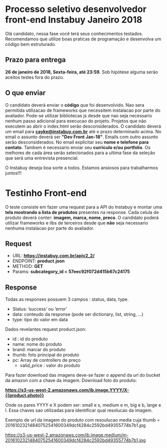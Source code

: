 # Processo seletivo desenvolvedor front-end Instabuy Janeiro 2018 #

Olá candidato, nessa fase você terá seus conhecimentos testados. 
Recomendamos que utilize boas praticas de programação e desenvolva um código bem estruturado. 

## Prazo para entrega ##
**26 de janeiro de 2018, Sexta-feira, até 23:59.** Sob hipótese alguma serão aceitos testes fora do prazo.


## O que enviar ##

O candidato deverá enviar o **código** que foi desenvolvido. Nao sera permitida utilizacao de frameworks que necessitem instalacao por parte do avaliador. Pode-se utilizar bibliotecas js desde que nao seja necessario nenhum passo adicional para execucao do projeto.
Projetos que não executem ao abrir o index.html serão desconsiderados.
O candidato deverá um email para **cayke@instabuy.com.br** até o prazo determinado acima. No email o assunto deverá ser **"Dev Front Jan-18"**. Emails com outro assunto serão desconsiderados.
No email explicitar seu **nome e telefone para contato**.
Tambem é necessario enviar seu **curriculo e/ou portfolio**.
Os melhores de cada área serão selecionados para a ultima fase da seleção que será uma entrevista presencial.

O Instabuy deseja boa sorte a todos. Estamos ansiosos para trabalharmos juntos!!!


# Testinho Front-end #

O teste consiste em fazer uma request para a API do Instabuy e montar uma **tela mostrando a lista de produtos** presentes na response.
Cada celula de produto deverá conter: **imagem, marca, nome, preco**.
O candidato poderá utilizar frameworks e libs de terceiros desde que **não** seja necessario nenhuma instalacao por parte do avaliador.


## Request ##

- URL:  **https://instabuy.com.br/apiv2_2/**
- ENDPOINT: **product.json**
- METHOD: **GET**
- Params: **subcategory_id = 57eec92f072d415b67c24175**

## Response ##

Todas as responses possuem 3 campos : status, data, type.

- Status: ’success’ ou ‘error’
- data: conteudo da response (pode ser dictionary, list, string, …)
- type: tipo do valor em data

Dados revelantes request product.json:

- id : id do produto
- name: nome do produto
- brand: marcar do produto
- thumb: foto principal do produto
- pc: Array de controllers de preço
	- valid_price : valor do produto
	
Para fazer download das imagens deve-se fazer o append da url do bucket da amazon com a chave da imagem.
Download foto do produto:

**https://s3-us-west-2.amazonaws.com/ib.image.YYYY/X-{{product.photo}}**

Onde os pares YYYY e X podem ser: small e s, medium e m, big e b, large e l. Essa chaves sao utilizadas para identificar qual resolucao da imagem.

Exemplo de url da imagem do produto com resoulucao media cuja thumb = 20161023214840752541600349dcf4284c2592bd49355774b7b1.jpg

https://s3-us-west-2.amazonaws.com/ib.image.medium/m-20161023214840752541600349dcf4284c2592bd49355774b7b1.jpg




